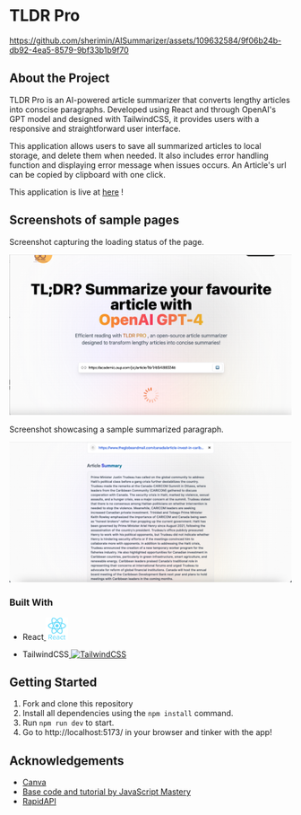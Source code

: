 <!-- PROJECT LOGO -->

# TLDR Pro
https://github.com/sherimin/AISummarizer/assets/109632584/9f06b24b-db92-4ea5-8579-9bf33b1b9f70

## About the Project

TLDR Pro is an AI-powered article summarizer that converts lengthy articles into conscise paragraphs. Developed using React and through OpenAI's GPT model and designed with TailwindCSS, it provides users with a responsive and straightforward user interface.

This application allows users to save all summarized articles to local storage, and delete them when needed. It also includes error handling function and displaying error message when issues occurs. An Article's url can be copied by clipboard with one click.

This application is live at [here](https://ai-summarizer-sherimin.vercel.app) !

## Screenshots of sample pages

Screenshot capturing the loading status of the page.

![Screenshot capturing the loading status of the page.](https://github.com/sherimin/AISummarizer/blob/master/src/assets/Sample-Loading.png)

Screenshot showcasing a sample summarized paragraph.

![Screenshot showcasing a sample summarized paragraph.](https://github.com/sherimin/AISummarizer/blob/master/src/assets/Sample-Paragraph.png)

### Built With

- React<a href="https://reactjs.org/" target="_blank" rel="noreferrer"> <img src="https://raw.githubusercontent.com/devicons/devicon/master/icons/react/react-original-wordmark.svg" alt="react" width="40" height="40"/> </a>

- TailwindCSS<a href="https://tailwindui.com/" target="_blank" rel="noreferrer"> <img src="https://tailwindcss.com/_next/static/media/tailwindcss-mark.3c5441fc7a190fb1800d4a5c7f07ba4b1345a9c8.svg/" alt="TailwindCSS" width="40" height="40"/> </a>

## Getting Started

1. Fork and clone this repository
2. Install all dependencies using the `npm install` command.
3. Run `npm run dev` to start.
4. Go to http://localhost:5173/ in your browser and tinker with the app!

## Acknowledgements

- [Canva](https://www.canva.com)
- [Base code and tutorial by JavaScript Mastery](https://github.com/adrianhajdin)
- [RapidAPI](https://rapidapi.com/restyler/api/article-extractor-and-summarizer?utm_source=youtube.com%2FJavaScriptMastery&utm_medium=referral&utm_campaign=DevRel)
